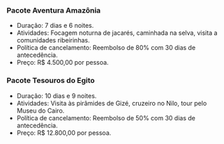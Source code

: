 ### Pacote Aventura Amazônia
* Duração: 7 dias e 6 noites.
* Atividades: Focagem noturna de jacarés, caminhada na selva, visita a comunidades ribeirinhas.
* Política de cancelamento: Reembolso de 80% com 30 dias de antecedência.
* Preço: R$ 4.500,00 por pessoa.

### Pacote Tesouros do Egito
* Duração: 10 dias e 9 noites.
* Atividades: Visita às pirâmides de Gizé, cruzeiro no Nilo, tour pelo Museu do Cairo.
* Política de cancelamento: Reembolso de 50% com 30 dias de antecedência.
* Preço: R$ 12.800,00 por pessoa.